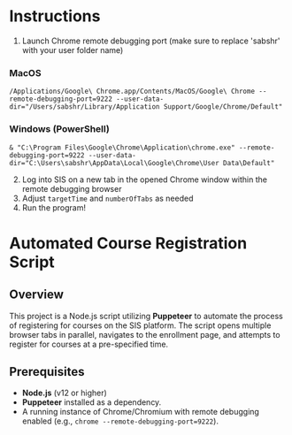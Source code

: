 # Instructions 
1) Launch Chrome remote debugging port (make sure to replace 'sabshr' with your user folder name)
### MacOS
```
/Applications/Google\ Chrome.app/Contents/MacOS/Google\ Chrome --remote-debugging-port=9222 --user-data-dir="/Users/sabshr/Library/Application Support/Google/Chrome/Default"
```
### Windows (PowerShell)
```
& "C:\Program Files\Google\Chrome\Application\chrome.exe" --remote-debugging-port=9222 --user-data-dir="C:\Users\sabshr\AppData\Local\Google\Chrome\User Data\Default"
```

2) Log into SIS on a new tab in the opened Chrome window within the remote debugging browser
2) Adjust `targetTime` and `numberOfTabs` as needed
3) Run the program!


# Automated Course Registration Script

## Overview

This project is a Node.js script utilizing **Puppeteer** to automate the process of registering for courses on the SIS platform. The script opens multiple browser tabs in parallel, navigates to the enrollment page, and attempts to register for courses at a pre-specified time.

## Prerequisites

- **Node.js** (v12 or higher)
- **Puppeteer** installed as a dependency.
- A running instance of Chrome/Chromium with remote debugging enabled (e.g., `chrome --remote-debugging-port=9222`).

